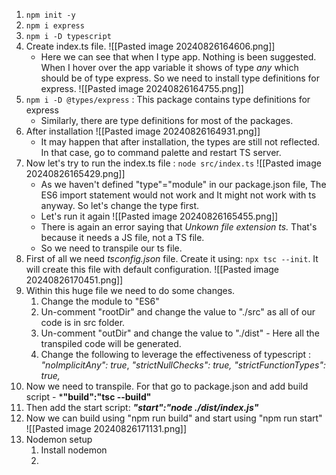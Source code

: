1. `npm init -y`
2. `npm i express`
3. `npm i -D typescript`
4. Create index.ts file. 
	 ![[Pasted image 20240826164606.png]]
	-  Here we can see that when I type app. Nothing is been suggested. When I hover over the app variable it shows of type *any* which should be of type express. So we need to install type definitions for express.
	  ![[Pasted image 20240826164755.png]]
5. `npm i -D @types/express` : This package contains type definitions for express
	- Similarly, there are type definitions for most of the packages.
6. After installation 
     ![[Pasted image 20240826164931.png]]
     - It may happen that after installation, the types are still not reflected. In that case, go to command palette and restart TS server.
7. Now let's try to run the index.ts file : `node src/index.ts`
     ![[Pasted image 20240826165429.png]]
	- As we haven't defined "type"="module" in our package.json file, The ES6 import statement would not work and It might not work with ts anyway. So let's change the type first.
	- Let's run it again
	  ![[Pasted image 20240826165455.png]]
	- There is again an error saying that *Unkown file extension ts.* That's because it needs a JS file, not a TS file.
	- So we need to transpile our ts file.
8. First of all we need *tsconfig.json* file. Create it using: `npx tsc --init`. It will create this file with default configuration.
     ![[Pasted image 20240826170451.png]]
9. Within this huge file we need to do some changes.
	1. Change the module to "ES6"
	2. Un-comment "rootDir" and change the value to "./src" as all of our code is in src folder.
	3. Un-comment "outDir" and change the value to "./dist" - Here all the transpiled code will be generated.
	4. Change the following to leverage the effectiveness of typescript : *"noImplicitAny": true*, *"strictNullChecks": true,* *"strictFunctionTypes": true,*
10. Now we need to transpile. For that go  to package.json  and add build script - ***"build":"tsc --build"** 
11. Then add the start script: ***"start":"node ./dist/index.js"***
12. Now we can build using "npm run build" and start using "npm run start"
     ![[Pasted image 20240826171131.png]]
 13. Nodemon setup
	 1. Install nodemon
	 2. 
